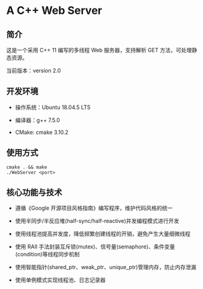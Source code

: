# A C++ Web Server

## 简介

这是一个采用 C++ 11 编写的多线程 Web 服务器，支持解析 GET 方法，可处理静态资源。

当前版本：version 2.0

## 开发环境

- 操作系统：Ubuntu 18.04.5 LTS

- 编译器：g++ 7.5.0

- CMake: cmake 3.10.2

## 使用方式

```
cmake . && make
./WebServer <port>
```

## 核心功能与技术

- 遵循《Google 开源项目风格指南》编写程序，维护代码风格的统一

- 使用半同步/半反应堆(half-sync/half-reactive)并发编程模式进行开发

- 使用线程池提高并发度，降低频繁创建线程的开销，避免产生大量细微线程

- 使用 RAII 手法封装互斥锁(mutex)、信号量(semaphore)、条件变量(condition)等线程同步机制

- 使用智能指针(shared_ptr、weak_ptr、unique_ptr)管理内存，防止内存泄漏

- 使用单例模式实现线程池、日志记录器
